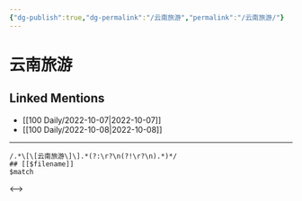 ```yaml
---
{"dg-publish":true,"dg-permalink":"/云南旅游","permalink":"/云南旅游/"}
---
```


# 云南旅游

## Linked Mentions
- [[100 Daily/2022-10-07\|2022-10-07]]
- [[100 Daily/2022-10-08\|2022-10-08]]


---

```expander
/.*\[\[云南旅游\]\].*(?:\r?\n(?!\r?\n).*)*/
## [[$filename]]
$match
```

<-->
